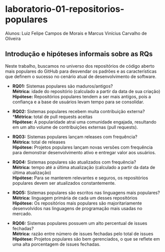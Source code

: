 # laboratorio-01-repositorios-populares
Alunos: Luiz Felipe Campos de Morais e Marcus Vinícius Carvalho de Oliveira

## Introdução e hipóteses informais sobre as RQs
Neste trabalho, buscamos no universo dos repositórios de código aberto mais populares do GitHub para desvendar os padrões e as características que definem o sucesso no cenário atual de desenvolvimento de software.


- **RQ01:** Sistemas populares são maduros/antigos?  
  **Métrica:** idade do repositório (calculado a partir da data de sua criação)  
  **Hipótese:** Repositórios populares tendem a ser mais antigos, pois a confiança e a base de usuários levam tempo para se consolidar.  

- **RQ02:** Sistemas populares recebem muita contribuição externa?  
  ***Métrica:** total de pull requests aceitas  
  **Hipótese:** A popularidade atrai uma comunidade engajada, resultando em um alto volume de contribuições externas (pull requests).  

- **RQ03:** Sistemas populares lançam releases com frequência?  
  **Métrica:** total de releases  
  **Hipótese:** Projetos populares lançam novas versões com frequência para demonstrar desenvolvimento ativo e entregar valor aos usuários.  

- **RQ04:** Sistemas populares são atualizados com frequência?  
  **Métrica:** tempo até a última atualização (calculado a partir da data de última
  atualização)  
  **Hipótese:** Para se manterem relevantes e seguros, os repositórios populares devem ser atualizados constantemente.  
  
- **RQ05:** Sistemas populares são escritos nas linguagens mais populares?  
  **Métrica:** linguagem primária de cada um desses repositórios  
  **Hipótese:** Os repositórios mais populares são majoritariamente desenvolvidos nas linguagens de programação mais usadas no mercado.  

- **RQ06:** Sistemas populares possuem um alto percentual de issues fechadas?  
  **Métrica:** razão entre número de issues fechadas pelo total de issues  
  **Hipótese:** Projetos populares são bem gerenciados, o que se reflete em uma alta porcentagem de issues fechadas.  
